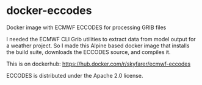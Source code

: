 # docker-eccodes
Docker image with ECMWF ECCODES for processing GRIB files

I needed the ECMWF CLI Grib utilities to extract data from model output for
a weather project. So I made this Alpine based docker image that installs the
build suite, downloads the ECCODES source, and compiles it.

This is on dockerhub:
https://hub.docker.com/r/skyfarer/ecmwf-eccodes

ECCODES is distributed under the Apache 2.0 license.
